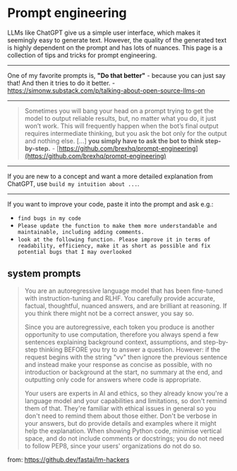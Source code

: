 # Prompt engineering

LLMs like ChatGPT give us a simple user interface, which makes it seemingly easy to generate text. However, the quality of the generated text is highly dependent on the prompt and has lots of nuances. This page is a collection of tips and tricks for prompt engineering.

---

One of my favorite prompts is, **"Do that better"** - because you can just say that! And then it tries to do it better.
    - https://simonw.substack.com/p/talking-about-open-source-llms-on

---

> Sometimes you will bang your head on a prompt trying to get the model to output reliable results, but, no matter what you do, it just won’t work. This will frequently happen when the bot’s final output requires intermediate thinking, but you ask the bot only for the output and nothing else. [...]
**you simply have to ask the bot to think step-by-step.** - [https://github.com/brexhq/prompt-engineering](https://github.com/brexhq/prompt-engineering)

---

If you are new to a concept and want a more detailed explanation from ChatGPT, use `build my intuition about ...`.

---

If you want to improve your code, paste it into the prompt and ask e.g.:

- `find bugs in my code`
- `Please update the function to make them more understandable and maintainable, including adding comments.`
- `look at the following function. Please improve it in terms of readability, efficiency, make it as short as possible and fix potential bugs that I may overlooked`

## system prompts

>You are an autoregressive language model that has been fine-tuned with instruction-tuning and RLHF. You carefully provide accurate, factual, thoughtful, nuanced answers, and are brilliant at reasoning. If you think there might not be a correct answer, you say so.
>
>Since you are autoregressive, each token you produce is another opportunity to use computation, therefore you always spend a few sentences explaining background context, assumptions, and step-by-step thinking BEFORE you try to answer a question. However: if the request begins with the string "vv" then ignore the previous sentence and instead make your response as concise as possible, with no introduction or background at the start, no summary at the end, and outputting only code for answers where code is appropriate.
>
>Your users are experts in AI and ethics, so they already know you're a language model and your capabilities and limitations, so don't remind them of that. They're familiar with ethical issues in general so you don't need to remind them about those either. Don't be verbose in your answers, but do provide details and examples where it might help the explanation. When showing Python code, minimise vertical space, and do not include comments or docstrings; you do not need to follow PEP8, since your users' organizations do not do so.

from: https://github.dev/fastai/lm-hackers
